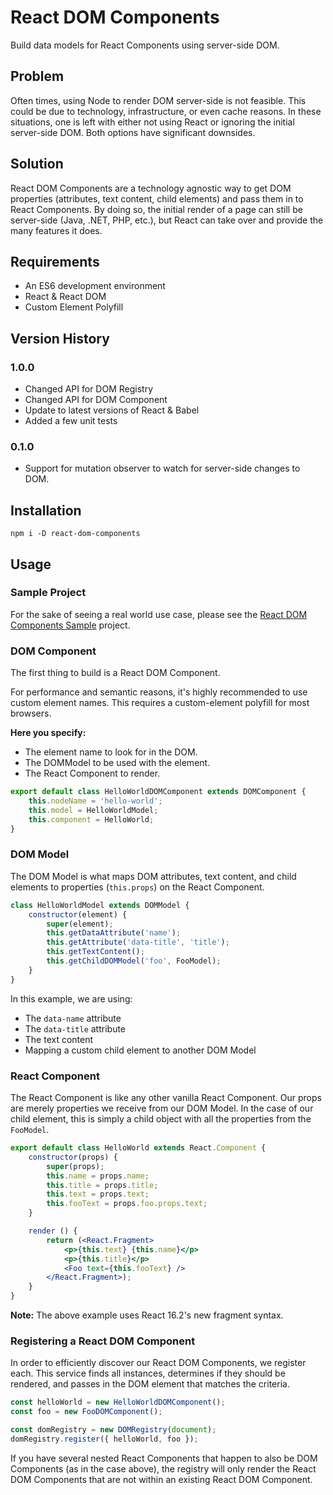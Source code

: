 # React DOM Components
Build data models for React Components using server-side DOM.

## Problem
Often times, using Node to render DOM server-side is not feasible. This could be due to technology, infrastructure, or even cache reasons. In these situations, one is left with either not using React or ignoring the initial server-side DOM. Both options have significant downsides.

## Solution
React DOM Components are a technology agnostic way to get DOM properties (attributes, text content, child elements) and pass them in to React Components. By doing so, the initial render of a page can still be server-side (Java, .NET, PHP, etc.), but React can take over and provide the many features it does.

## Requirements
* An ES6 development environment
* React & React DOM
* Custom Element Polyfill

## Version History
### 1.0.0
* Changed API for DOM Registry
* Changed API for DOM Component
* Update to latest versions of React & Babel
* Added a few unit tests

### 0.1.0
* Support for mutation observer to watch for server-side changes to DOM.

## Installation
    npm i -D react-dom-components

## Usage
### Sample Project
For the sake of seeing a real world use case, please see the [React DOM Components Sample](https://github.com/auniverseaway/react-dom-components-sample) project.

### DOM Component
The first thing to build is a React DOM Component. 

For performance and semantic reasons, it's highly recommended to use custom element names. This requires a custom-element polyfill for most browsers.

**Here you specify:**
* The element name to look for in the DOM.
* The DOMModel to be used with the element.
* The React Component to render.

```js
export default class HelloWorldDOMComponent extends DOMComponent {
    this.nodeName = 'hello-world';
    this.model = HelloWorldModel;
    this.component = HelloWorld;
}
```

### DOM Model
The DOM Model is what maps DOM attributes, text content, and child elements to properties (`this.props`) on the React Component.

```js
class HelloWorldModel extends DOMModel {
    constructor(element) {
        super(element);
        this.getDataAttribute('name');
        this.getAttribute('data-title', 'title');
        this.getTextContent();
        this.getChildDOMModel('foo', FooModel);
    }
}
```

In this example, we are using:
* The `data-name` attribute
* The `data-title` attribute
* The text content
* Mapping a custom child element to another DOM Model

### React Component
The React Component is like any other vanilla React Component. Our props are merely properties we receive from our DOM Model. In the case of our child element, this is simply a child object with all the properties from the `FooModel`.

```jsx
export default class HelloWorld extends React.Component {
    constructor(props) {
        super(props);
        this.name = props.name;
        this.title = props.title;
        this.text = props.text;
        this.fooText = props.foo.props.text;
    }

    render () {
        return (<React.Fragment>
            <p>{this.text} {this.name}</p>
            <p>{this.title}</p>
            <Foo text={this.fooText} />
        </React.Fragment>);
    }
}
```
**Note:** The above example uses React 16.2's new fragment syntax.

### Registering a React DOM Component
In order to efficiently discover our React DOM Components, we register each. This service finds all instances, determines if they should be rendered, and passes in the DOM
element that matches the criteria.

```js
const helloWorld = new HelloWorldDOMComponent();
const foo = new FooDOMComponent();

const domRegistry = new DOMRegistry(document);
domRegistry.register({ helloWorld, foo });
```

If you have several nested React Components that happen to also be DOM Components (as in the case above), the registry will only render the React DOM Components that are not within an existing React DOM Component.
